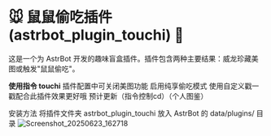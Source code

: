 # 🐭 鼠鼠偷吃插件 (astrbot_plugin_touchi) 🎁

这是一个为 AstrBot 开发的趣味盲盒插件。插件包含两种主要结果：威龙珍藏美图或触发"鼠鼠偷吃"。

**使用指令 touchi**
插件配置中可关闭美图功能 启用纯享偷吃模式
使用自定义戳一戳配合此插件效果更好哦  预计更新（指令控制cd）（个人图鉴）

安装方法
将插件文件夹 astrbot_plugin_touchi 放入 AstrBot 的 data/plugins/ 目录
![Screenshot_20250623_162718](https://github.com/user-attachments/assets/b2c0cc22-7d12-491e-bbf7-9955da949aa0)
